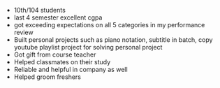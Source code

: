 - 10th/104 students
- last 4 semester excellent cgpa
- got exceeding expectations on all 5 categories in my performance review
- Built personal projects such as piano notation, subtitle in batch, copy youtube playlist project for solving personal project
- Got gift from course teacher
- Helped classmates on their study
- Reliable and helpful in company as well
- Helped groom freshers
